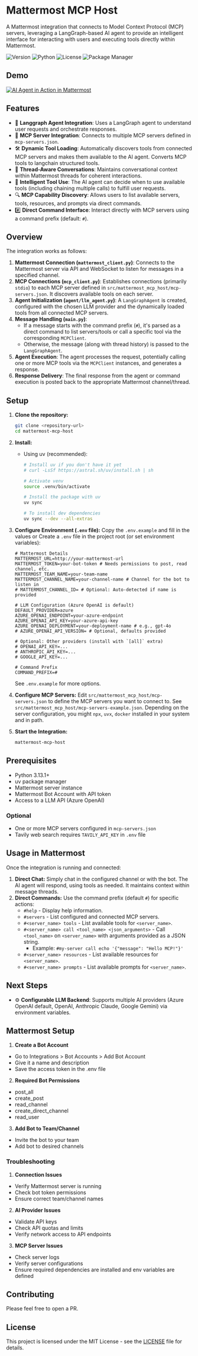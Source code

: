 # Mattermost MCP Host

A Mattermost integration that connects to Model Context Protocol (MCP) servers, leveraging a LangGraph-based AI agent to provide an intelligent interface for interacting with users and executing tools directly within Mattermost.

![Version](https://img.shields.io/badge/version-0.1.0-blue)
![Python](https://img.shields.io/badge/python-3.13.1%2B-blue)
![License](https://img.shields.io/badge/license-MIT-green)
![Package Manager](https://img.shields.io/badge/package%20manager-uv-purple)


## Demo

[![AI Agent in Action in Mattermost](./demo/supercut_image.png)](https://supercut.video/share/uthyog/OxfDqy-k-oQePrVSo2udnf)



## Features

- 🤖 **Langgraph Agent Integration**: Uses a LangGraph agent to understand user requests and orchestrate responses.
- 🔌 **MCP Server Integration**: Connects to multiple MCP servers defined in `mcp-servers.json`.
- 🛠️ **Dynamic Tool Loading**: Automatically discovers tools from connected MCP servers and makes them available to the AI agent. Converts MCP tools to langchain structured tools.
- 💬 **Thread-Aware Conversations**: Maintains conversational context within Mattermost threads for coherent interactions.
- 🔄 **Intelligent Tool Use**: The AI agent can decide when to use available tools (including chaining multiple calls) to fulfill user requests.
- 🔍 **MCP Capability Discovery**: Allows users to list available servers, tools, resources, and prompts via direct commands.
- #️⃣ **Direct Command Interface**: Interact directly with MCP servers using a command prefix (default: `#`).


## Overview

The integration works as follows:

1.  **Mattermost Connection (`mattermost_client.py`)**: Connects to the Mattermost server via API and WebSocket to listen for messages in a specified channel.
2.  **MCP Connections (`mcp_client.py`)**: Establishes connections (primarily `stdio`) to each MCP server defined in `src/mattermost_mcp_host/mcp-servers.json`. It discovers available tools on each server.
3.  **Agent Initialization (`agent/llm_agent.py`)**: A `LangGraphAgent` is created, configured with the chosen LLM provider and the dynamically loaded tools from all connected MCP servers.
4.  **Message Handling (`main.py`)**:
    *   If a message starts with the command prefix (`#`), it's parsed as a direct command to list servers/tools or call a specific tool via the corresponding `MCPClient`.
    *   Otherwise, the message (along with thread history) is passed to the `LangGraphAgent`.
5.  **Agent Execution**: The agent processes the request, potentially calling one or more MCP tools via the `MCPClient` instances, and generates a response.
6.  **Response Delivery**: The final response from the agent or command execution is posted back to the appropriate Mattermost channel/thread.

## Setup
1.  **Clone the repository:**
    ```bash
    git clone <repository-url>
    cd mattermost-mcp-host
    ```

2.  **Install:**
    *   Using uv (recommended):
        ```bash
        # Install uv if you don't have it yet
        # curl -LsSf https://astral.sh/uv/install.sh | sh 

        # Activate venv
        source .venv/bin/activate
        
        # Install the package with uv
        uv sync

        # To install dev dependencies
        uv sync --dev --all-extras
        ```

3.  **Configure Environment (`.env` file):**
    Copy the `.env.example` and fill in the values or
    Create a `.env` file in the project root (or set environment variables):
    ```env
    # Mattermost Details
    MATTERMOST_URL=http://your-mattermost-url
    MATTERMOST_TOKEN=your-bot-token # Needs permissions to post, read channel, etc.
    MATTERMOST_TEAM_NAME=your-team-name
    MATTERMOST_CHANNEL_NAME=your-channel-name # Channel for the bot to listen in
    # MATTERMOST_CHANNEL_ID= # Optional: Auto-detected if name is provided

    # LLM Configuration (Azure OpenAI is default)
    DEFAULT_PROVIDER=azure
    AZURE_OPENAI_ENDPOINT=your-azure-endpoint
    AZURE_OPENAI_API_KEY=your-azure-api-key
    AZURE_OPENAI_DEPLOYMENT=your-deployment-name # e.g., gpt-4o
    # AZURE_OPENAI_API_VERSION= # Optional, defaults provided

    # Optional: Other providers (install with `[all]` extra)
    # OPENAI_API_KEY=...
    # ANTHROPIC_API_KEY=...
    # GOOGLE_API_KEY=...

    # Command Prefix
    COMMAND_PREFIX=# 
    ```
    See `.env.example` for more options.

4.  **Configure MCP Servers:**
    Edit `src/mattermost_mcp_host/mcp-servers.json` to define the MCP servers you want to connect to. See `src/mattermost_mcp_host/mcp-servers-example.json`.
    Depending on the server configuration, you might `npx`, `uvx`, `docker` installed in your system and in path.

5.  **Start the Integration:**
    ```bash
    mattermost-mcp-host
    ```


## Prerequisites

- Python 3.13.1+
- uv package manager
- Mattermost server instance
- Mattermost Bot Account with API token
- Access to a LLM API (Azure OpenAI)

### Optional
- One or more MCP servers configured in `mcp-servers.json` 
- Tavily web search requires `TAVILY_API_KEY` in `.env` file


## Usage in Mattermost

Once the integration is running and connected:

1.  **Direct Chat:** Simply chat in the configured channel or with the bot. The AI agent will respond, using tools as needed. It maintains context within message threads.
2.  **Direct Commands:** Use the command prefix (default `#`) for specific actions:
    *   `#help` - Display help information.
    *   `#servers` - List configured and connected MCP servers.
    *   `#<server_name> tools` - List available tools for `<server_name>`.
    *   `#<server_name> call <tool_name> <json_arguments>` - Call `<tool_name>` on `<server_name>` with arguments provided as a JSON string.
        *   Example: `#my-server call echo '{"message": "Hello MCP!"}'`
    *   `#<server_name> resources` - List available resources for `<server_name>`.
    *   `#<server_name> prompts` - List available prompts for `<server_name>`.



## Next Steps
- ⚙️ **Configurable LLM Backend**: Supports multiple AI providers (Azure OpenAI default, OpenAI, Anthropic Claude, Google Gemini) via environment variables.

## Mattermost Setup

1. **Create a Bot Account**
- Go to Integrations > Bot Accounts > Add Bot Account
- Give it a name and description
- Save the access token in the .env file

2. **Required Bot Permissions**
- post_all
- create_post
- read_channel
- create_direct_channel
- read_user

3. **Add Bot to Team/Channel**
- Invite the bot to your team
- Add bot to desired channels

### Troubleshooting

1. **Connection Issues**
- Verify Mattermost server is running
- Check bot token permissions
- Ensure correct team/channel names

2. **AI Provider Issues**
- Validate API keys
- Check API quotas and limits
- Verify network access to API endpoints

3. **MCP Server Issues**
- Check server logs
- Verify server configurations
- Ensure required dependencies are installed and env variables are defined


## Contributing

Please feel free to open a PR.

## License

This project is licensed under the MIT License - see the [LICENSE](LICENSE) file for details.
